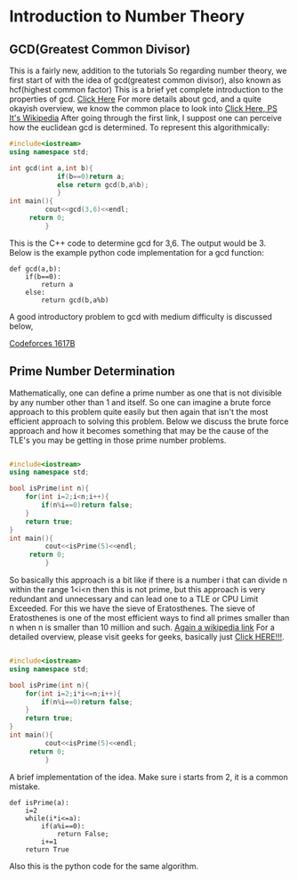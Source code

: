 # Introduction to Number Theory
## GCD(Greatest Common Divisor)
This is a fairly new, addition to the tutorials
So regarding number theory, we first start of with the idea of gcd(greatest common divisor), also known as hcf(highest common factor)
This is a brief yet complete introduction to the properties of gcd. [Click Here](https://people.math.sc.edu/howard/Classes/580f/hw4.pdf)
For more details about gcd, and a quite okayish overview, we know the common place to look into [Click Here, PS It's Wikipedia](https://en.wikipedia.org/wiki/Greatest_common_divisor)
After going through the first link, I suppost one can perceive how the euclidean gcd is determined. To represent this algorithmically:
```CPP
#include<iostream>
using namespace std;

int gcd(int a,int b){
            if(b==0)return a;
            else return gcd(b,a%b);
            }
int main(){
         cout<<gcd(3,6)<<endl;
	 return 0;
         }
```
This is the C++ code to determine gcd for 3,6. The output would be 3. 
Below is the example python code implementation for a gcd function:
```Python3
def gcd(a,b):
	if(b==0):
		return a
	else:
		return gcd(b,a%b)
```
A good introductory problem to gcd with medium difficulty is discussed below, 

[Codeforces 1617B](https://codeforces.com/contest/1617/problem/B)

## Prime Number Determination

Mathematically, one can define a prime number as one that is not divisible by any number other than 1 and itself. So one can imagine a brute force approach to this problem
quite easily but then again that isn't the most efficient approach to solving this problem. Below we discuss the brute force approach and how it becomes something that
may be the cause of the TLE's you may be getting in those prime number problems.  

```CPP

#include<iostream>
using namespace std;

bool isPrime(int n){
	for(int i=2;i<n;i++){
		if(n%i==0)return false;
	}
	return true;
}
int main(){
         cout<<isPrime(5)<<endl;
	 return 0;
         }
```

So basically this approach is a bit like if there is a number i that can divide n within the range 1<i<n then this is not prime, but this approach is very redundant and unnecessary and can lead one to a TLE or CPU Limit Exceeded. For this we have the sieve of Eratosthenes. The sieve of Eratosthenes is one of the most efficient ways to find all primes smaller than n when n is smaller than 10 million and such. [Again a wikipedia link](https://en.wikipedia.org/wiki/Sieve_of_Eratosthenes)
For a detailed overview, please visit geeks for geeks, basically just [Click HERE!!!](https://www.geeksforgeeks.org/sieve-of-eratosthenes/).


```CPP

#include<iostream>
using namespace std;

bool isPrime(int n){
	for(int i=2;i*i<=n;i++){
		if(n%i==0)return false;
	}
	return true;
}
int main(){
         cout<<isPrime(5)<<endl;
	 return 0;
         }
```
A brief implementation of the idea. Make sure i starts from 2, it is a common mistake.

```Python3
def isPrime(a):
	i=2
	while(i*i<=a):
		if(a%i==0):
			return False;
		i+=1
	return True
```

Also this is the python code for the same algorithm.

